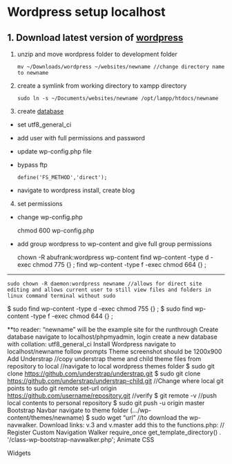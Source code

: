 # Wordpress setup localhost

## 1. Download latest version of [wordpress](https://wordpress.org/latest.zip)

1. unzip and move wordpress folder to development folder
	```
	mv ~/Downloads/wordpress ~/websites/newname //change directory name to newname
	```
2. create a symlink from working directory to xampp directory

	```
	sudo ln -s ~/Documents/websites/newname /opt/lampp/htdocs/newname
	```

3. create [database](localhost:200/phpmyadmin)
* set utf8_general_ci
* add user with full permissions and password
* update wp-config.php file
* bypass ftp
	
	```
	define('FS_METHOD','direct');
	```

* navigate to wordpress install, create blog

4. set permissions
* change wp-config.php
	
	chmod 600 wp-config.php

* add group wordpress to wp-content and give full group permissions

	chown -R abufrank:wordpress wp-content
	find wp-content -type d -exec chmod 775 {} \;
	find wp-content -type f -exec chmod 664 {} \;

---

	sudo chown -R daemon:wordpress newname //allows for direct site editing and allows current user to still view files and folders in linux command terminal without sudo
$ sudo find wp-content -type d -exec chmod 755 {} \;
$ sudo find wp-content -type f -exec chmod 644 {} \;	

**to reader: “newname” will be the example site for the runthrough
Create database
navigate to localhost/phpmyadmin, login
create a new database with collation: utf8_general_ci
Install Wordpress
navigate to localhost/newname follow prompts
Theme screenshot should be 1200x900
Add Understrap
//copy understrap theme and child theme files from repository to local
//navigate to local wordpress themes folder
$ sudo git clone https://github.com/understrap/understrap.git
$ sudo git clone https://github.com/understrap/understrap-child.git
//Change where local git points to
sudo git remote set-url origin https://github.com/username/repository.git
//verify
$ git remote -v
//push local contents to personal repository
$ sudo git push -u origin master
Bootstrap Navbar
navigate to theme folder (.../wp-content/themes/newname)
$ sudo wget “url” //to download the wp-navwalker. Download links: v.3 and v.master
add this to the functions.php:
	// Register Custom Navigation Walker
require_once get_template_directory() . '/class-wp-bootstrap-navwalker.php';
Animate CSS

Widgets

